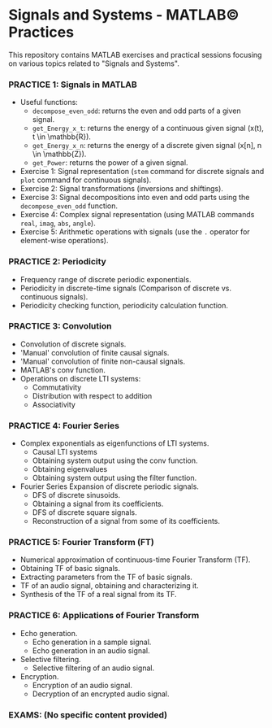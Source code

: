 # Signals and Systems - MATLAB© Practices

This repository contains MATLAB exercises and practical sessions focusing on various topics related to "Signals and Systems".

### PRACTICE 1: Signals in MATLAB
- Useful functions:
    - `decompose_even_odd`: returns the even and odd parts of a given signal.
    - `get_Energy_x_t`: returns the energy of a continuous given signal \(x(t), t \in \mathbb{R}\).
    - `get_Energy_x_n`: returns the energy of a discrete given signal \(x[n], n \in \mathbb{Z}\).
    - `get_Power`: returns the power of a given signal.
- Exercise 1: Signal representation (`stem` command for discrete signals and `plot` command for continuous signals).
- Exercise 2: Signal transformations (inversions and shiftings).
- Exercise 3: Signal decompositions into even and odd parts using the `decompose_even_odd` function.
- Exercise 4: Complex signal representation (using MATLAB commands `real`, `imag`, `abs`, `angle`).
- Exercise 5: Arithmetic operations with signals (use the `.` operator for element-wise operations).

### PRACTICE 2: Periodicity
- Frequency range of discrete periodic exponentials.
- Periodicity in discrete-time signals (Comparison of discrete vs. continuous signals).
- Periodicity checking function, periodicity calculation function.

### PRACTICE 3: Convolution
- Convolution of discrete signals.
- 'Manual' convolution of finite causal signals.
- 'Manual' convolution of finite non-causal signals.
- MATLAB's conv function.
- Operations on discrete LTI systems:
  - Commutativity
  - Distribution with respect to addition
  - Associativity

### PRACTICE 4: Fourier Series
- Complex exponentials as eigenfunctions of LTI systems.
  - Causal LTI systems
  - Obtaining system output using the conv function.
  - Obtaining eigenvalues
  - Obtaining system output using the filter function.
- Fourier Series Expansion of discrete periodic signals.
  - DFS of discrete sinusoids.
  - Obtaining a signal from its coefficients.
  - DFS of discrete square signals.
  - Reconstruction of a signal from some of its coefficients.

### PRACTICE 5: Fourier Transform (FT)
- Numerical approximation of continuous-time Fourier Transform (TF).
- Obtaining TF of basic signals.
- Extracting parameters from the TF of basic signals.
- TF of an audio signal, obtaining and characterizing it.
- Synthesis of the TF of a real signal from its TF.

### PRACTICE 6: Applications of Fourier Transform
- Echo generation.
  - Echo generation in a sample signal.
  - Echo generation in an audio signal.
- Selective filtering.
  - Selective filtering of an audio signal.
- Encryption.
  - Encryption of an audio signal.
  - Decryption of an encrypted audio signal.

### EXAMS: (No specific content provided)
